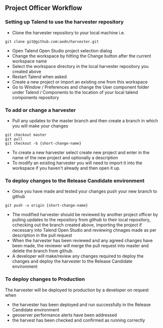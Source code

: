 ## Project Officer Workflow

### Setting up Talend to use the harvester repository

* Clone the harvester repository to your local machine i.e.

 ```
git clone git@github.com:aodn/harvester.git
```

* Open Talend Open Studio project selection dialog
* Change the workspace by hitting the Change button after the current workspace name
* Select the workspace directory in the local harvester repository you created above
* Restart Talend when asked
* Create a new project or import an existing one from this workspace 
* Go to Window / Preferences and change the User component folder under Talend / Components to the location of your local talend components repository

### To add or change a harvester 

* Pull any updates to the master branch and then create a branch in which you will make your changes
 ```
git checkout master
git pull 
git checkout -b {short-change-name}
```
* To create a new harvester select create new project and enter in the name of the new project and optionally a description
* To modify an existing harvester you will need to import it into the workspace if you haven't already and then open it up.

### To deploy changes to the Release Candidate environment

* Once you have made and tested your changes push your new branch to github
 ```
 git push -u origin {short-change-name}
 ```
* The modified harvester should be reviewed by another project officer by pulling updates to the repository from github to their local repository, cchecking out the branch created above, importing the project if necessary into Talend Open Studio and reviewing chnages made as per description in the pull request
* When the harvester has been reviewed and any agreed changes have been made, the reviewer will merge the pull request into master and delete the branch from github.
* A developer will make/review any changes required to deploy the changes and deploy the harvester to the Release Candidate environment

### To deploy changes to Production

The harvester will be deployed to production by a developer on request when
* the harvester has been deployed and run successfully in the Release Candidate environment
* geoserver performance alerts have been addressed
* the harvest has been checked and confirmed as running correctly


